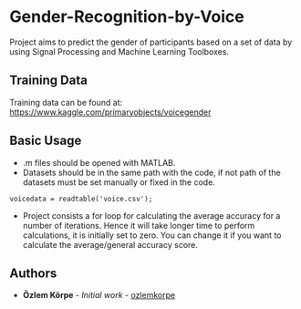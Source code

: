 # Gender-Recognition-by-Voice

Project aims to predict the gender of participants based on a set of data by using Signal Processing and Machine Learning Toolboxes.

## Training Data
Training data can be found at:
https://www.kaggle.com/primaryobjects/voicegender
 
## Basic Usage 
* .m files should be opened with MATLAB. 
* Datasets should be in the same path with the code, if not path of the datasets must be set manually or fixed in the code.
```
voicedata = readtable('voice.csv');
```
* Project consists a for loop for calculating the average accuracy for a number of iterations. Hence it will take longer time to perform calculations, it is initially set to zero. You can change it if you want to calculate the average/general accuracy score.

## Authors
* **Özlem Körpe** - *Initial work* - [ozlemkorpe](https://github.com/ozlemkorpe)
